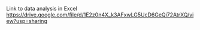 Link to data analysis in Excel
https://drive.google.com/file/d/1E2z0n4X_k3AFxwLG5UcD6GeQi72AtrXQ/view?usp=sharing
